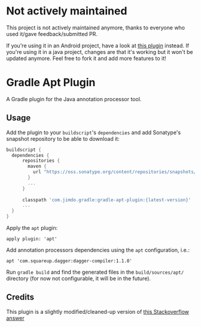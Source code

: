 # Not actively maintained

This project is not actively maintained anymore, thanks to everyone who used it/gave feedback/submitted PR. 

If you're using it in an Android project, have a look at [this plugin](https://bitbucket.org/hvisser/android-apt) instead. If you're using it in a java project, changes are that it's working but it won't be updated anymore. Feel free to fork it and add more features to it!

Gradle Apt Plugin
=================

A Gradle plugin for the Java annotation processor tool.

Usage
-------------------

Add the plugin to your `buildscript`'s `dependencies` and add Sonatype's snapshot repository to be able to download it:

```groovy
buildscript {
  dependencies {
      repositories {
        maven {
          url "https://oss.sonatype.org/content/repositories/snapshots/"
        }
        ...
      }
      
      classpath 'com.jimdo.gradle:gradle-apt-plugin:{latest-version}'
      ...
  }
}
```

Apply the `apt` plugin:

`apply plugin: 'apt'`

Add annotation processors dependencies using the `apt` configuration, i.e.:

`apt 'com.squareup.dagger:dagger-compiler:1.1.0'`

Run `gradle build` and find the generated files in the `build/sources/apt/` directory (for now not configurable, it will be in the future).

Credits
-------

This plugin is a slightly modified/cleaned-up version of [this Stackoverflow answer](http://stackoverflow.com/questions/16683944/androidannotations-nothing-generated-empty-activity)
